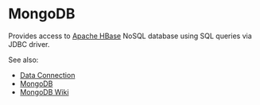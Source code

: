 <!-- TITLE: MongoDB -->
<!-- SUBTITLE: -->

# MongoDB

Provides access to [Apache HBase](https://hbase.apache.org/) NoSQL database
using SQL queries via JDBC driver. 

See also:

  * [Data Connection](../data-connection.md)
  * [MongoDB](https://www.mongodb.com/)
  * [MongoDB Wiki](https://en.wikipedia.org/wiki/MongoDB)
